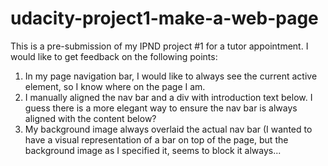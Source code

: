 # udacity-project1-make-a-web-page
This is a pre-submission of my IPND project #1 for a tutor appointment. I would like to get feedback on the following points:

1) In my page navigation bar, I would like to always see the current active element, so I know where on the page I am.
2) I manually aligned the nav bar and a div with introduction text below. I guess there is a more elegant way to ensure the nav bar is always aligned with the content below?
3) My background image always overlaid the actual nav bar (I wanted to have a visual representation of a bar on top of the page, but the background image as I specified it, seems to block it always...
